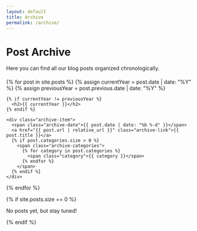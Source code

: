 ```yaml
---
layout: default
title: Archive
permalink: /archive/
---
```


# Post Archive

Here you can find all our blog posts organized chronologically.

<div class="archive">
  {% for post in site.posts %}
    {% assign currentYear = post.date | date: "%Y" %}
    {% assign previousYear = post.previous.date | date: "%Y" %}
    
    {% if currentYear != previousYear %}
      <h2>{{ currentYear }}</h2>
    {% endif %}
    
    <div class="archive-item">
      <span class="archive-date">{{ post.date | date: "%b %-d" }}</span>
      <a href="{{ post.url | relative_url }}" class="archive-link">{{ post.title }}</a>
      {% if post.categories.size > 0 %}
        <span class="archive-categories">
          {% for category in post.categories %}
            <span class="category">{{ category }}</span>
          {% endfor %}
        </span>
      {% endif %}
    </div>
  {% endfor %}
</div>

{% if site.posts.size == 0 %}
  <p>No posts yet, but stay tuned!</p>
{% endif %}

<style>
.archive {
  margin-top: 20px;
}

.archive h2 {
  border-bottom: 2px solid #e8e8e8;
  padding-bottom: 5px;
  margin-top: 30px;
  margin-bottom: 20px;
}

.archive-item {
  margin-bottom: 10px;
  padding: 8px 0;
  border-bottom: 1px solid #f0f0f0;
}

.archive-date {
  display: inline-block;
  width: 60px;
  font-size: 14px;
  color: #828282;
  font-weight: 500;
}

.archive-link {
  color: #2a7ae4;
  text-decoration: none;
  font-weight: 500;
}

.archive-link:hover {
  text-decoration: underline;
}

.archive-categories {
  margin-left: 10px;
}

.category {
  background-color: #f0f0f0;
  color: #555;
  padding: 2px 6px;
  border-radius: 3px;
  font-size: 12px;
  margin-right: 4px;
}
</style>